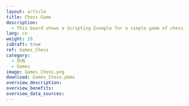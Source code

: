 ```yaml
---
layout: article
title: Chess Game
description: 
  - This board shows a Scripting Example for a simple game of chess 
lang: cn
weight: 10
isDraft: true
ref: Games_Chess
category:
  - 所有
  - Games
image: Games_Chess.png
download: Games_Chess.pbmx
overview_description:
overview_benefits:
overview_data_sources:
---
```

